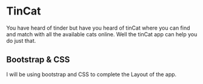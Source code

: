 # TinCat
You have heard of tinder but have you heard of tinCat where you can find and match with all the available cats online. Well the tinCat app can help you do just that.

## Bootstrap & CSS
I will be using bootstrap and CSS to complete the Layout of the app.
